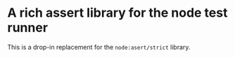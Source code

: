 # A rich assert library for the node test runner

This is a drop-in replacement for the `node:asert/strict` library.
